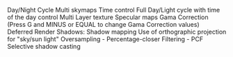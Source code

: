 Day/Night Cycle
	Multi skymaps
	Time control
	Full Day/Light cycle with time of the day control
Multi Layer texture
Specular maps
Gama Correction (Press G and MINUS or EQUAL to change Gama Correction values)
Deferred Render
Shadows:
	Shadow mapping
	Use of orthographic projection for "sky/sun light"
	Oversampling - Percentage-closer Filtering - PCF
	Selective shadow casting